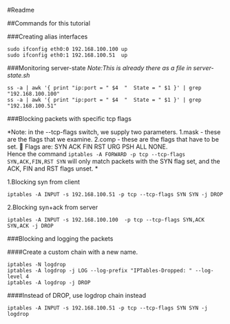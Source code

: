 #Readme

##Commands for this tutorial

###Creating alias interfaces

    sudo ifconfig eth0:0 192.168.100.100 up
    sudo ifconfig eth0:1 192.168.100.51  up

###Monitoring server-state
*Note:This is already there as a file in server-state.sh*

    ss -a | awk '{ print "ip:port = " $4  "  State = " $1 }' | grep "192.168.100.100"
    ss -a | awk '{ print "ip:port = " $4  "  State = " $1 }' | grep "192.168.100.51"    

###Blocking packets with specific tcp flags

*Note: in the --tcp-flags switch, we supply two parameters.
1.mask - these are the flags that we examine.
2.comp - these are the flags that have to be set.  Flags are: SYN ACK FIN RST URG PSH ALL NONE.  
Hence the command `iptables -A FORWARD -p tcp --tcp-flags SYN,ACK,FIN,RST SYN` will only match packets with the SYN flag set, and the ACK, FIN and RST flags unset.  *

1.Blocking syn from client

    iptables -A INPUT -s 192.168.100.51 -p tcp --tcp-flags SYN SYN -j DROP

2.Blocking syn+ack from server
   
    iptables -A INPUT -s 192.168.100.100  -p tcp --tcp-flags SYN,ACK SYN,ACK -j DROP

###Blocking and logging the packets

####Create a custom chain with a new name.

    iptables -N logdrop
    iptables -A logdrop -j LOG --log-prefix "IPTables-Dropped: " --log-level 4
    iptables -A logdrop -j DROP    

####Instead of DROP, use logdrop chain instead
  
    iptables -A INPUT -s 192.168.100.51 -p tcp --tcp-flags SYN SYN -j logdrop

    
